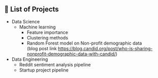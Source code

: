 ## 🧐 List of Projects <a name = "about"></a>
- Data Science
    - Machine learning
        - Feature importance
        - Clustering methods
        - Random Forest model on Non-profit demographic data <br> (blog post link https://blog.candid.org/post/who-is-sharing-nonprofit-demographic-data-with-candid/)
- Data Engineering
    - Reddit sentiment analysis pipeline
    - Startup project pipeline
